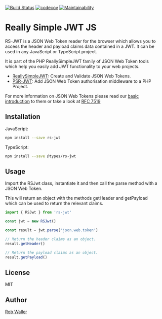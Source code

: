 [![Build Status](https://travis-ci.org/RobDWaller/rs-jwt.svg?branch=master)](https://travis-ci.org/RobDWaller/rs-jwt) [![codecov](https://codecov.io/gh/RobDWaller/rs-jwt/branch/master/graph/badge.svg)](https://codecov.io/gh/RobDWaller/rs-jwt) [![Maintainability](https://api.codeclimate.com/v1/badges/4e718477548d731932a9/maintainability)](https://codeclimate.com/github/RobDWaller/rs-jwt/maintainability)
# Really Simple JWT JS

RS-JWT is a JSON Web Token reader for the browser which allows you to access the header and payload claims data contained in a JWT. It can be used in any JavaScript or TypeScript project.

It is part of the PHP ReallySimpleJWT family of JSON Web Token tools which help you easily add JWT functionality to your web projects.

- [ReallySimpleJWT](https://github.com/RobDWaller/ReallySimpleJWT): Create and Validate JSON Web Tokens.
- [PSR-JWT](https://github.com/RobDWaller/psr-jwt): Add JSON Web Token authorisation middleware to a PHP Project. 

For more information on JSON Web Tokens please read our [basic introduction](https://github.com/RobDWaller/ReallySimpleJWT#what-is-a-json-web-token) to them or take a look at [RFC 7519](https://tools.ietf.org/html/rfc7519#section-4)

## Installation

JavaScript:

```sh
npm install --save rs-jwt
```

TypeScript:

```sh
npm install --save @types/rs-jwt
```

## Usage

Import the RSJwt class, instantiate it and then call the parse method with a JSON Web Token.

This will return an object with the methods getHeader and getPayload which can be used to return the relevant claims.

```js
import { RSJwt } from 'rs-jwt'

const jwt = new RSJwt()

const result = jwt.parse('json.web.token')

// Return the header claims as an object.
result.getHeader()

// Return the payload claims as an object.
result.getPayload()
```

## License

MIT

## Author

[Rob Waller](https://twitter.com/RobDWaller)